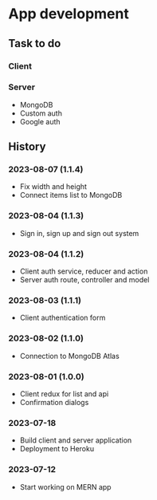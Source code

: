 # App development

## Task to do

### Client

### Server

- MongoDB
- Custom auth
- Google auth

## History

### 2023-08-07 (1.1.4)

- Fix width and height
- Connect items list to MongoDB

### 2023-08-04 (1.1.3)

- Sign in, sign up and sign out system

### 2023-08-04 (1.1.2)

- Client auth service, reducer and action
- Server auth route, controller and model

### 2023-08-03 (1.1.1)

- Client authentication form

### 2023-08-02 (1.1.0)

- Connection to MongoDB Atlas

### 2023-08-01 (1.0.0)

- Client redux for list and api
- Confirmation dialogs

### 2023-07-18

- Build client and server application
- Deployment to Heroku

### 2023-07-12

- Start working on MERN app

